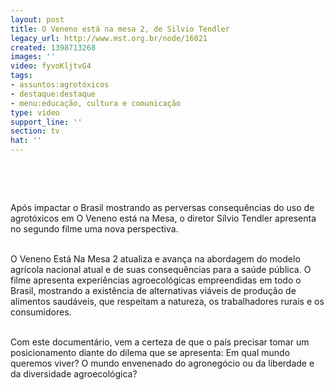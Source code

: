 ```yaml
---
layout: post
title: O Veneno está na mesa 2, de Silvio Tendler
legacy_url: http://www.mst.org.br/node/16021
created: 1398713268
images: ''
video: fyvoKljtvG4
tags:
- assuntos:agrotóxicos
- destaque:destaque
- menu:educação, cultura e comunicação
type: video
support_line: ''
section: tv
hat: ''
---
```

<p>&nbsp;</p><p><object width="600" height="500" data="http://www.youtube.com/v/fyvoKljtvG4&amp;feature" type="application/x-shockwave-flash"><param name="src" value="http://www.youtube.com/v/fyvoKljtvG4&amp;feature"></object></p><p>&nbsp;</p><p>Após impactar o Brasil mostrando as perversas consequências do uso de agrotóxicos em O Veneno está na Mesa, o diretor Sílvio Tendler apresenta no segundo filme uma nova perspectiva.</p><p><br>O Veneno Está Na Mesa 2 atualiza e avança na abordagem do modelo agrícola nacional atual e de suas consequências para a saúde pública. O filme apresenta experiências agroecológicas empreendidas em todo o Brasil, mostrando a existência de alternativas viáveis de produção de alimentos saudáveis, que respeitam a natureza, os trabalhadores rurais e os consumidores.&nbsp;</p><p><br>Com este documentário, vem a certeza de que o país precisar tomar um posicionamento diante do dilema que se apresenta: Em qual mundo queremos viver? O mundo envenenado do agronegócio ou da liberdade e da diversidade agroecológica?</p><div>&nbsp;</div>
